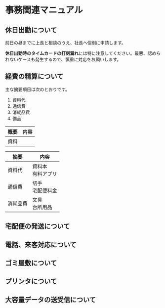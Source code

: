 # 事務関連マニュアル
## 休日出勤について
前日の昼までに上長と相談のうえ、社長へ個別に申請します。

**休日出勤時のタイムカードの打刻漏れ**には特に注意してください。最悪、認められないケースも発生するので、慎重に対応をお願いします。

## 経費の精算について
主な摘要項目は次のとおりです。
1. 資料代
2. 通信費
3. 消耗品費
4. 備品

|概要 |内容
|-- |--
|資料

|摘要 |内容
|--|--
|資料代 |資料本<br>有料アプリ
|通信費 |切手<br>宅配便料金
|消耗品費 |文具<br>台所用品

## 宅配便の発送について
## 電話、来客対応について
## ゴミ屋敷について
## プリンタについて
## 大容量データの送受信について
